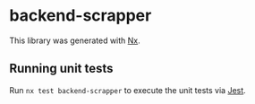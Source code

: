 # backend-scrapper

This library was generated with [Nx](https://nx.dev).

## Running unit tests

Run `nx test backend-scrapper` to execute the unit tests via [Jest](https://jestjs.io).
